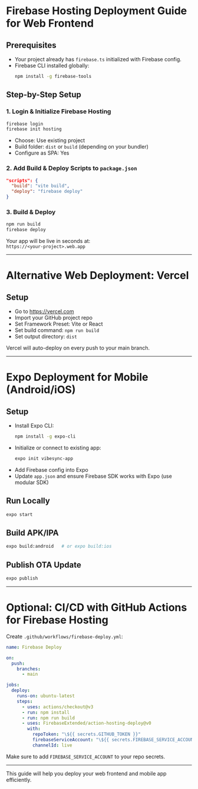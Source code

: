 # Firebase Hosting Deployment Guide for Web Frontend

## Prerequisites
- Your project already has `firebase.ts` initialized with Firebase config.
- Firebase CLI installed globally:
  ```bash
  npm install -g firebase-tools
  ```

## Step-by-Step Setup

### 1. Login & Initialize Firebase Hosting
```bash
firebase login
firebase init hosting
```
- Choose: Use existing project
- Build folder: `dist` or `build` (depending on your bundler)
- Configure as SPA: Yes

### 2. Add Build & Deploy Scripts to `package.json`
```json
"scripts": {
  "build": "vite build",
  "deploy": "firebase deploy"
}
```

### 3. Build & Deploy
```bash
npm run build
firebase deploy
```

Your app will be live in seconds at:  
`https://<your-project>.web.app`

---

# Alternative Web Deployment: Vercel

## Setup
- Go to https://vercel.com
- Import your GitHub project repo
- Set Framework Preset: Vite or React
- Set build command: `npm run build`
- Set output directory: `dist`

Vercel will auto-deploy on every push to your main branch.

---

# Expo Deployment for Mobile (Android/iOS)

## Setup
- Install Expo CLI:
  ```bash
  npm install -g expo-cli
  ```
- Initialize or connect to existing app:
  ```bash
  expo init vibesync-app
  ```
- Add Firebase config into Expo
- Update `app.json` and ensure Firebase SDK works with Expo (use modular SDK)

## Run Locally
```bash
expo start
```

## Build APK/IPA
```bash
expo build:android   # or expo build:ios
```

## Publish OTA Update
```bash
expo publish
```

---

# Optional: CI/CD with GitHub Actions for Firebase Hosting

Create `.github/workflows/firebase-deploy.yml`:

```yaml
name: Firebase Deploy

on:
  push:
    branches:
      - main

jobs:
  deploy:
    runs-on: ubuntu-latest
    steps:
      - uses: actions/checkout@v3
      - run: npm install
      - run: npm run build
      - uses: FirebaseExtended/action-hosting-deploy@v0
        with:
          repoToken: "\${{ secrets.GITHUB_TOKEN }}"
          firebaseServiceAccount: "\${{ secrets.FIREBASE_SERVICE_ACCOUNT }}"
          channelId: live
```

Make sure to add `FIREBASE_SERVICE_ACCOUNT` to your repo secrets.

---

This guide will help you deploy your web frontend and mobile app efficiently.
